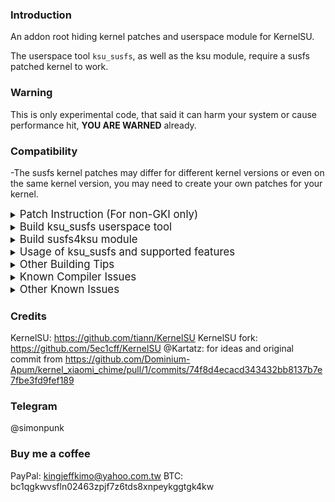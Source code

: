### Introduction
An addon root hiding kernel patches and userspace module for KernelSU.

The userspace tool `ksu_susfs`, as well as the ksu module, require a susfs patched kernel to work.

### Warning
This is only experimental code, that said it can harm your system or cause performance hit, **YOU ARE WARNED** already.

### Compatibility
-The susfs kernel patches may differ for different kernel versions or even on the same kernel version, you may need to create your own patches for your kernel.

<details><summary><big>Patch Instruction (For non-GKI only)</big></summary>

#### Patch Instruction (For non-GKI only)
**- Prerequisite -**
1. All susfs patches are based on the original official KernelSU (the one from weishu), so you should clone his repo for a better patching result.
2. After cloning the KernelSU to your kernel source, inside the KernelSU folder, apply a revert commit from `https://github.com/tiann/KernelSU/commit/898e9d4f8ca9b2f46b0c6b36b80a872b5b88d899`.
3. Also, you have to manually implement the NON-KPROBE hooks in the kernel by yourself since `SUS_SU` feature is NOT supported for NON-GKI kernel anymore. See `https://kernelsu.org/guide/how-to-integrate-for-non-gki.html#manually-modify-the-kernel-source`.
4. Replace all lines starting with `#ifdef CONFIG_KPROBES` to `#if defined(CONFIG_KPROBES) && 0` for all files within the KernelSU folder, this is to tell KernelSU not to use any kprobe hooks.
5. SUSFS now supports AUTO_ADD_ features for Magick Mount KernelSU as long as you have `KSU_SUSFS_HAS_MAGIC_MOUNT` feature enabled.

**- Apply SUSFS patches -**
1. Clone the repo with a tag or release version, as they are more stable in general.
2. Run `cp ./kernel_patches/KernelSU/10_enable_susfs_for_ksu.patch $KERNEL_ROOT/KernelSU/`.
3. Run `cp ./kernel_patches/50_add_susfs_in_kernel-<kernel_version>.patch $KERNEL_ROOT/`.
4. Run `cp ./kernel_patches/fs/* $KERNEL_ROOT/fs/`.
5. Run `cp ./kernel_patches/include/linux/* $KERNEL_ROOT/include/linux/`.
6. Run `cd $KERNEL_ROOT/KernelSU` and then `patch -p1 < 10_enable_susfs_for_ksu.patch`.
7. Run `cd $KERNEL_ROOT` and then `patch -p1 < 50_add_susfs_in_kernel-4.14.patch`, **if there are failed patches, you may try to patch them manually by yourself**.
8. If you want to make your kernel support other KSU manager variants, you can add its own hash size and hash in `ksu_is_manager_apk()` function in `KernelSU/kernel/apk_sign.c`.
9. Make sure again to have `CONFIG_KSU` and `CONFIG_KSU_SUSFS` enabled before building the kernel, some other SUSFS features may be disabled by default, you may enable/disable them via `menuconfig`, `kernel defconfig`, or change the `default [y|n]` option under each `config KSU_SUSFS_` option in `$KernelSU_repo/kernel/Kconfig` if you build with a new defconfig every time.
10. If your KernelSU manager is using magic mount, then you should enable **`KSU_SUSFS_HAS_MAGIC_MOUNT`** option so that mounts can be handled by AUTO_ADD_ features.
11. For some compiler errors, please refer to the section **[Known Compiler Issues]** below.
12. For other building tips, please refer to the section **[Other Building Tips]** below.
</details>

<details><summary><big>Build ksu_susfs userspace tool</big></summary>

#### Build ksu_susfs userspace tool
1. Run `./build_ksu_susfs_tool.sh` to build the userspace tool `ksu_susfs`, and the arm64 and arm binary will be copied to `ksu_module_susfs/tools/` as well.
2. Now you can also push the compiled `ksu_susfs` tool to `/data/adb/ksu/bin/` so that you can run it directly in adb root shell or termux root shell, as well as in your own ksu modules.

<details><summary><big>Build sus_su userspace tool (Deprecated)</big></summary>

#### Build sus_su userspace tool (Deprecated)
**--Important Notes--**
- sus_su userspace tool is now deprecated, as newer Xiaomi devices are found to have a root detection service running which is named "mrmd" and it is spawned by init process, and since sus_su mounted by overlayfs can't be umounted for process spawned by init process, so it will get detected unless there is a better umount scheme for init spawned process.
</details>

**--Instruction for 1st mode (Deprecated)--**
- sus_su userspace tool is an executable aimed to get a root shell by sending a request to a susfs fifo driver, this is exclusive for **"kprobe hook enabled KSU"** only, **DO NOT** use it if your KernelSU has kprobe **disabled**.
- Only apps with root access granted by ksu manager are allowed to run 'su'.
- For best compatibility, sus_su requires overlayfs to allow all other 3rd party apps to execute 'su' to get root shell.
- See `service.sh` in module template for more details.

1. Run `./build_sus_su_tool.sh` to build the sus_su executable, the arm64 and arm binary will be copied to `ksu_module_susfs/tools/`.
2. Uncomment the line `#enable_sus_su` in service.sh to enable sus_su.
3. Run `./build_ksu_module.sh` to build the module and flash again.

**--Instruction for 2nd mode--**
- Just run `ksu_susfs sus_su 2` to disable core kprobe hooks and enable inline hooks for su.
</details>

<details><summary><big>Build susfs4ksu module</big></summary>

#### Build susfs4ksu module
- The ksu module here is just a demo to show how to use it.
- It will also copy the `ksu_susfs` and `sus_su` tool to `/data/adb/ksu/bin/` as well when installing the module.

1. ksu_susfs tool can be run in any stage scripts, post-fs-data.sh, services.sh, boot-completed.sh according to your own need.
2. Run `./build_ksu_module.sh` to build the susfs KSU module.
</details>

<details><summary><big>Usage of ksu_susfs and supported features</big></summary>

#### Usage of ksu_susfs and supported features
- Run `ksu_susfs` in root shell for detailed usages.
- See `$KernelSU_repo/kernel/Kconfig` for supported features after applying the susfs patches.
</details>

<details><summary><big>Other Building Tips</big></summary>

#### Other Building Tips
- To only remove the `-dirty` string from kernel release string, open file `$KERNEL_ROOT/scripts/setlocalversion`, then look for all the lines that containing `printf '%s' -dirty`, and replace it with `printf '%s' ''`.
- Alternatively, If you want to directly hardcode the whole kernel release string, then open file `$KERNEL_ROOT/scripts/setlocalversion`, look for the last line `echo "$res"`, and for example, replace it with `echo "-android13-01-gb123456789012-ab12345678"`.
- To hardcode your kernel version string, open `$KERNEL_ROOT/scripts/mkcompile_h`, and look for line `UTS_VERSION="$(echo $UTS_VERSION $CONFIG_FLAGS $TIMESTAMP | cut -b -$UTS_LEN)"`, then for example, replace it with `UTS_VERSION="#1 SMP PREEMPT Mon Jan 1 18:00:00 UTC 2024"`.
- To hardcode your kernel version string which can be seen from /proc/version, open `$KERNEL_ROOT/scripts/mkcompile_h`, then search for variable name `LINUX_COMPILE_BY` and `LINUX_COMPILE_HOST`, then for example, append `LINUX_COMPILE_BY=build-user` and `LINUX_COMPILE_HOST=build-host` after line `UTS_VERSION="$(echo $UTS_VERSION $CONFIG_FLAGS $TIMESTAMP | cut -b -$UTS_LEN)"`.
- To spoof the `/proc/config.gz` with the stock config,

   1. Make sure you are on the stock ROM and using stock kernel.
   2. Use adb shell or root shell to pull your stock `/proc/config.gz` from your device to PC.
   3. Decompress it using `gunzip` or whatever tools, then copy it to `$KERNEL_ROOT/arch/arm64/configs/stock_defconfig`.
   4. Open file `$KERNEL_ROOT/kernel/Makefile`.
   5. Look for line `$(obj)/config_data: $(KCONFIG_CONFIG) FORCE`, and replace it with `$(obj)/config_data: arch/arm64/configs/stock_defconfig FORCE`.
</details>

<details><summary><big>Known Compiler Issues</big></summary>

#### Known Compiler Issues
   1. error: no member named 'android_kabi_reservedx' in 'struct yyyyyyyy'

      - Because normally the member `u64 android_kabi_reservedx;` doesn't exist in all structs with all kernel versions below 4.19, and sometimes it is not guaranteed to exist with kernel versions >= 4.19 and <= 5.4, and even with GKI kernel, like some of the custom kernels have all of them disabled. So at this point if the susfs patches didn't have them patched for you, then what you need to do is to manually append the member to the end of the corresponding struct definition, it should be `u64 android_kabi_reservedx;` with the last `x` starting from `1`, like `u64 android_kabi_reserved1;`, `u64 android_kabi_reserved2;` and so on. You may also refer to patches from other branches like `kernel-4.14`, `kernel-4.9` of this repo for extra `diff` of the missing kabi members.
</details>

<details><summary><big>Other Known Issues</big></summary>

#### Other Known Issues
- Some of the File Explorer Apps cannot display files/directories properly when a specific sub path of '/sdcard' or '/storage/emulated/0' is added to sus_path.
    1. Make sure the file explorer app has root allowed by KSU manager, because sus_path is only effective on no root allowed process uid.
    2. It is strongly NOT recommended adding sub path of '/sdcard' or '/storage/emulated/0' to sus_path, because file explorer app is likely using android API to retrieve the list of files/directories, which means the calling uid will be changed to other system media provider app such as the google provider to execute the file lookup operation, and makes sus_path think that it is not a root allowed process uid so as to prevent them from showing up, unless the app obtains the root access first then use root privilege to list the files/directories without using android API.
</details>

### Credits
KernelSU: https://github.com/tiann/KernelSU
KernelSU fork: https://github.com/5ec1cff/KernelSU
@Kartatz: for ideas and original commit from https://github.com/Dominium-Apum/kernel_xiaomi_chime/pull/1/commits/74f8d4ecacd343432bb8137b7e7fbe3fd9fef189

### Telegram
@simonpunk

### Buy me a coffee
PayPal: kingjeffkimo@yahoo.com.tw
BTC: bc1qgkwvsfln02463zpjf7z6tds8xnpeykggtgk4kw
